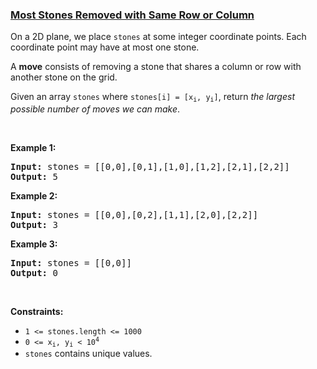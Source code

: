 ### [Most Stones Removed with Same Row or Column](https://leetcode.com/problems/most-stones-removed-with-same-row-or-column)

<p>On a 2D plane, we place <code>stones</code> at some integer coordinate points. Each coordinate point may have at most one stone.</p>

<p>A <strong>move</strong> consists of removing a stone&nbsp;that shares a column or row with another stone on the grid.</p>

<p>Given an array <code>stones</code> where <code>stones[i] = [x<sub>i</sub>, y<sub>i</sub>]</code>,&nbsp;return <em>the largest possible number of moves we can make</em>.</p>

<p>&nbsp;</p>
<p><strong>Example 1:</strong></p>

<pre>
<strong>Input:</strong> stones = [[0,0],[0,1],[1,0],[1,2],[2,1],[2,2]]
<strong>Output:</strong> 5
</pre>

<p><strong>Example 2:</strong></p>

<pre>
<strong>Input:</strong> stones = [[0,0],[0,2],[1,1],[2,0],[2,2]]
<strong>Output:</strong> 3
</pre>

<p><strong>Example 3:</strong></p>

<pre>
<strong>Input:</strong> stones = [[0,0]]
<strong>Output:</strong> 0
</pre>

<p>&nbsp;</p>
<p><strong>Constraints:</strong></p>

<ul>
	<li><code>1 &lt;= stones.length &lt;= 1000</code></li>
	<li><code>0 &lt;= x<sub>i</sub>, y<sub>i</sub> &lt; 10<sup>4</sup></code></li>
	<li><code>stones</code> contains unique values.</li>
</ul>
